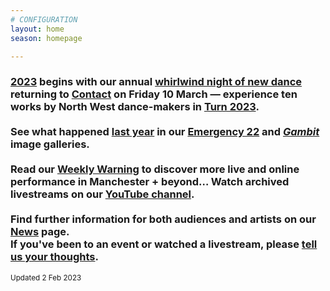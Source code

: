 ```yaml
---
# CONFIGURATION
layout: home
season: homepage

---
```

### [2023](/current/2023) begins with our annual [whirlwind night of new dance](/current/2023-turn) returning to <a href="https://contactmcr.com" target="_blank">Contact</a> on Friday 10 March — experience ten works by North West dance-makers in [Turn 2023](/current/2023-turn).<br><br>See what happened [last year](/archive/2022) in our [Emergency 22](/galleries/2022-emergency) and [*Gambit*](/galleries/2022-gambit) image galleries.<br><br>Read our <a href="https://wordofwarning.posthaven.com" target="_blank">Weekly Warning</a> to discover more live and online performance in Manchester + beyond…  Watch archived livestreams on our <a href="https://youtube.com/@warnmcr" target="_blank">YouTube channel</a>.<br><br>Find further information for both audiences and artists on our [News](/news) page.<br>If you've been to an event or watched a livestream, please <a href="http://bit.ly/warnmcrfeedback" target="_blank">tell us your thoughts</a>.         
<small>Updated 2 Feb 2023</small>
